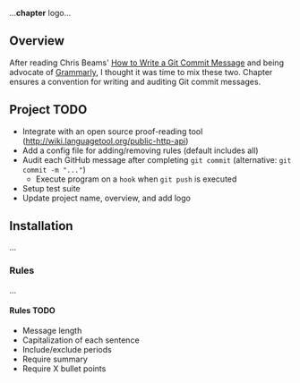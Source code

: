 ...**chapter** logo...

## Overview
After reading Chris Beams' [How to Write a Git Commit Message](https://chris.beams.io/posts/git-commit) and being advocate of [Grammarly](https://app.grammarly.com), I thought it was time to mix these two. Chapter ensures a convention for writing and auditing Git commit messages.

## Project TODO 
+ Integrate with an open source proof-reading tool (http://wiki.languagetool.org/public-http-api)
+ Add a config file for adding/removing rules (default includes all)
+ Audit each GitHub message after completing `git commit` (alternative: `git commit -m "..."`)
  + Execute program on a `hook` when `git push` is executed
+ Setup test suite
+ Update project name, overview, and add logo

## Installation
...

### Rules
...

#### Rules TODO
+ Message length
+ Capitalization of each sentence
+ Include/exclude periods
+ Require summary
+ Require X bullet points
